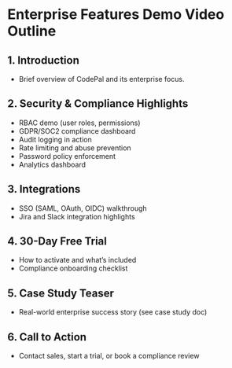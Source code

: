 # Enterprise Features Demo Video Outline

## 1. Introduction
- Brief overview of CodePal and its enterprise focus.

## 2. Security & Compliance Highlights
- RBAC demo (user roles, permissions)
- GDPR/SOC2 compliance dashboard
- Audit logging in action
- Rate limiting and abuse prevention
- Password policy enforcement
- Analytics dashboard

## 3. Integrations
- SSO (SAML, OAuth, OIDC) walkthrough
- Jira and Slack integration highlights

## 4. 30-Day Free Trial
- How to activate and what’s included
- Compliance onboarding checklist

## 5. Case Study Teaser
- Real-world enterprise success story (see case study doc)

## 6. Call to Action
- Contact sales, start a trial, or book a compliance review 